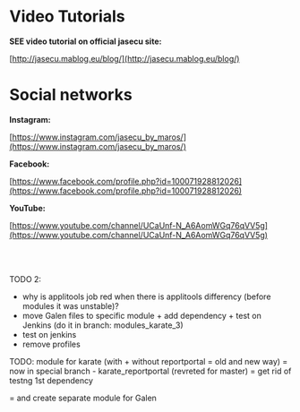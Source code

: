 # Video Tutorials

**SEE video tutorial on official jasecu site:**

 [http://jasecu.mablog.eu/blog/](http://jasecu.mablog.eu/blog/)


# Social networks

**Instagram:**

[https://www.instagram.com/jasecu_by_maros/](https://www.instagram.com/jasecu_by_maros/)

**Facebook:**

[https://www.facebook.com/profile.php?id=100071928812026](https://www.facebook.com/profile.php?id=100071928812026)

**YouTube:**

[https://www.youtube.com/channel/UCaUnf-N_A6AomWGq76qVV5g](https://www.youtube.com/channel/UCaUnf-N_A6AomWGq76qVV5g)

<br/><br/>

TODO 2:
- why is applitools job red when there is applitools differency (before modules it was unstable)?
- move Galen files to specific module + add dependency + test on Jenkins
(do it in branch: modules_karate_3)
- test on jenkins
- remove profiles

TODO: module for karate (with + without reportportal = old and new way)
= now in special branch - karate_reportportal (revreted for master)
= get rid of testng 1st dependency

= and create separate module for Galen


